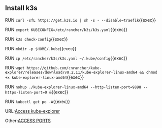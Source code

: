 ## Install k3s


RUN `curl -sfL https://get.k3s.io | sh -s - --disable=traefik`{{exec}}

RUN `export KUBECONFIG=/etc/rancher/k3s/k3s.yaml`{{exec}}       

RUN `k3s check-config`{{exec}}     

RUN `mkdir -p $HOME/.kube`{{exec}}   

RUN `cp /etc/rancher/k3s/k3s.yaml ~/.kube/config`{{exec}}   

RUN `wget https://github.com/cnrancher/kube-explorer/releases/download/v0.2.11/kube-explorer-linux-amd64 && chmod +x kube-explorer-linux-amd64`{{exec}}   

RUN `nohup ./kube-explorer-linux-amd64 --http-listen-port=9898 --https-listen-port=0 &`{{exec}}

RUN `kubectl get po -A`{{exec}}    


URL:[Access kube-explorer]({{TRAFFIC_HOST1_9898}})    

Other:[ACCESS PORTS]({{TRAFFIC_SELECTOR}})

